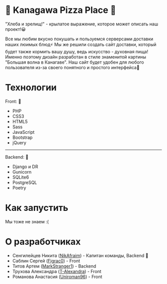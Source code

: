 # :ocean: Kanagawa Pizza Place :pizza:
"Хлеба и зрелищ!" - крылатое выражение, которое может описать наш проект!😀

Все мы любим вкусно покушать и пользуемся серверсами доставки наших люимых блюд⚡
Мы же решили создать сайт доставки, который будет также кормить вашу душу, ведь искусство - духовная пища!
Именно поэтому дизайн разработан в стиле знаменитой картины "Большая волна в Канагаве". Наш сайт будет удобен для любого пользователя из-за своего понятного и простого интерфейса💙

# Технологии
Front: :art:
* PHP
* CSS3
* HTML5
* Sass
* JavaScript
* Bootstrap
* jQuery
---
Backend: :wrench:
* Django и DR
* Gunicorn
* SQLite6
* PostgreSQL
* Poetry
# Как запустить
Мы тоже не знаем :(
# О разработчиках  
* Сенгилейцев Никита ([NikAfraim](https://github.com/NikAfraim)) - Капитан команды, Backend :crown:
* Саблин Сергей ([Figrac0](https://github.com/Figrac0)) - Front
* Титов Артем ([MarkStranger1](https://github.com/MarkStranger1)) - Backend
* Трухова Александра ([T-Alexandra](https://github.com/T-Alexandra)) - Front
* Романова Анастасия ([Uniroman96](https://github.com/Uniroman96)) - Front
